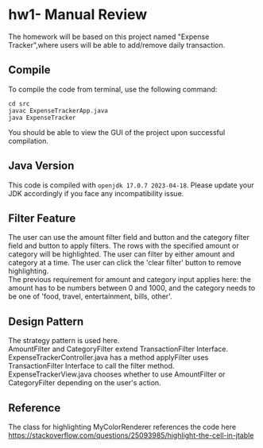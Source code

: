 # hw1- Manual Review

The homework will be based on this project named "Expense Tracker",where users will be able to add/remove daily transaction. 

## Compile

To compile the code from terminal, use the following command:
```
cd src
javac ExpenseTrackerApp.java
java ExpenseTracker
```

You should be able to view the GUI of the project upon successful compilation. 

## Java Version
This code is compiled with ```openjdk 17.0.7 2023-04-18```. Please update your JDK accordingly if you face any incompatibility issue.

## Filter Feature
The user can use the amount filter field and button and the category filter field and button to apply filters. The rows with the specified amount or category will be highlighted. The user can filter by either amount and category at a time. The user can click the 'clear filter' button to remove highlighting. <br>
The previous requirement for amount and category input applies here: the amount has to be numbers between 0 and 1000, and the category needs to be one of 'food, travel, entertainment, bills, other'.

## Design Pattern
The strategy pattern is used here. <br>
AmountFilter and CategoryFilter extend TransactionFilter Interface. <br>
ExpenseTrackerController.java has a method applyFilter uses TransactionFilter Interface to call the filter method.<br>
ExpenseTrackerView.java chooses whether to use AmountFilter or CategoryFilter depending on the user's action.

## Reference
The class for highlighting MyColorRenderer references the code here https://stackoverflow.com/questions/25093985/highlight-the-cell-in-jtable